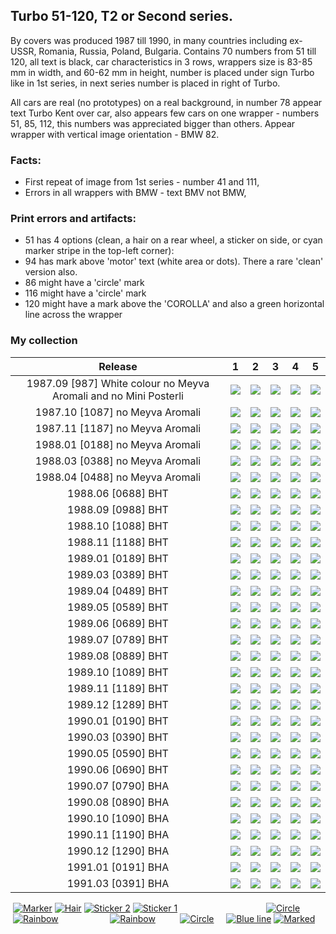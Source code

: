 ## Turbo 51-120, T2 or Second series.

By covers was produced 1987 till 1990, in many countries including ex-USSR, Romania,
Russia, Poland, Bulgaria. Contains 70 numbers from 51 till 120, all text is black, car characteristics in 3 rows,
wrappers size is 83-85 mm in width, and 60-62 mm in height, number is placed under sign Turbo like in 1st series, in
next series number is placed in right of Turbo.

All cars are real (no prototypes) on a real background, in number 78 appear text Turbo Kent over car, also appears few
cars on one wrapper - numbers 51, 85, 112, this numbers was appreciated bigger than others. Appear wrapper with vertical
image orientation - BMW 82.

### Facts:

* First repeat of image from 1st series - number 41 and 111,
* Errors in all wrappers with BMW - text BMV not BMW,

### Print errors and artifacts:

* 51 has 4 options (clean, a hair on a rear wheel, a sticker on side, or cyan marker stripe in the top-left corner):
* 94 has mark above 'motor' text (white area or dots). There a rare 'clean' version also.
* 86 might have a 'circle' mark
* 116 might have a 'circle' mark
* 120 might have a mark above the 'COROLLA' and also a green horizontal line across the wrapper

### My collection

|                             Release                              |                                                             1                                                              |                                                             2                                                              |                                                             3                                                              |                                                             4                                                              |                                                                 5                                                                  |
|:----------------------------------------------------------------:|:--------------------------------------------------------------------------------------------------------------------------:|:--------------------------------------------------------------------------------------------------------------------------:|:--------------------------------------------------------------------------------------------------------------------------:|:--------------------------------------------------------------------------------------------------------------------------:|:----------------------------------------------------------------------------------------------------------------------------------:|
| 1987.09 [987] White colour no Meyva Aromali and no Mini Posterli | [<img src='/collection/gum_wrappers/kent/turbo//missed_outer.png'>](/collection/gum_wrappers/kent/turbo//missed_outer.png) | [<img src='/collection/gum_wrappers/kent/turbo//missed_outer.png'>](/collection/gum_wrappers/kent/turbo//missed_outer.png) | [<img src='/collection/gum_wrappers/kent/turbo//missed_outer.png'>](/collection/gum_wrappers/kent/turbo//missed_outer.png) | [<img src='/collection/gum_wrappers/kent/turbo//missed_outer.png'>](/collection/gum_wrappers/kent/turbo//missed_outer.png) |     [<img src='/collection/gum_wrappers/kent/turbo//missed_outer.png'>](/collection/gum_wrappers/kent/turbo//missed_outer.png)     |
|                 1987.10 [1087] no Meyva Aromali                  | [<img src='/collection/gum_wrappers/kent/turbo//missed_outer.png'>](/collection/gum_wrappers/kent/turbo//missed_outer.png) | [<img src='/collection/gum_wrappers/kent/turbo//missed_outer.png'>](/collection/gum_wrappers/kent/turbo//missed_outer.png) | [<img src='/collection/gum_wrappers/kent/turbo//missed_outer.png'>](/collection/gum_wrappers/kent/turbo//missed_outer.png) | [<img src='/collection/gum_wrappers/kent/turbo//missed_outer.png'>](/collection/gum_wrappers/kent/turbo//missed_outer.png) |     [<img src='/collection/gum_wrappers/kent/turbo//missed_outer.png'>](/collection/gum_wrappers/kent/turbo//missed_outer.png)     |
|                 1987.11 [1187] no Meyva Aromali                  | [<img src='/collection/gum_wrappers/kent/turbo//missed_outer.png'>](/collection/gum_wrappers/kent/turbo//missed_outer.png) | [<img src='/collection/gum_wrappers/kent/turbo//missed_outer.png'>](/collection/gum_wrappers/kent/turbo//missed_outer.png) | [<img src='/collection/gum_wrappers/kent/turbo//missed_outer.png'>](/collection/gum_wrappers/kent/turbo//missed_outer.png) | [<img src='/collection/gum_wrappers/kent/turbo//missed_outer.png'>](/collection/gum_wrappers/kent/turbo//missed_outer.png) |     [<img src='/collection/gum_wrappers/kent/turbo//missed_outer.png'>](/collection/gum_wrappers/kent/turbo//missed_outer.png)     |
|                 1988.01 [0188] no Meyva Aromali                  | [<img src='/collection/gum_wrappers/kent/turbo//missed_outer.png'>](/collection/gum_wrappers/kent/turbo//missed_outer.png) | [<img src='/collection/gum_wrappers/kent/turbo//missed_outer.png'>](/collection/gum_wrappers/kent/turbo//missed_outer.png) | [<img src='/collection/gum_wrappers/kent/turbo//missed_outer.png'>](/collection/gum_wrappers/kent/turbo//missed_outer.png) | [<img src='/collection/gum_wrappers/kent/turbo//missed_outer.png'>](/collection/gum_wrappers/kent/turbo//missed_outer.png) |     [<img src='/collection/gum_wrappers/kent/turbo//missed_outer.png'>](/collection/gum_wrappers/kent/turbo//missed_outer.png)     |
|                 1988.03 [0388] no Meyva Aromali                  | [<img src='/collection/gum_wrappers/kent/turbo//missed_outer.png'>](/collection/gum_wrappers/kent/turbo//missed_outer.png) | [<img src='/collection/gum_wrappers/kent/turbo//missed_outer.png'>](/collection/gum_wrappers/kent/turbo//missed_outer.png) | [<img src='/collection/gum_wrappers/kent/turbo//missed_outer.png'>](/collection/gum_wrappers/kent/turbo//missed_outer.png) | [<img src='/collection/gum_wrappers/kent/turbo//missed_outer.png'>](/collection/gum_wrappers/kent/turbo//missed_outer.png) |     [<img src='/collection/gum_wrappers/kent/turbo//missed_outer.png'>](/collection/gum_wrappers/kent/turbo//missed_outer.png)     |
|                 1988.04 [0488] no Meyva Aromali                  | [<img src='/collection/gum_wrappers/kent/turbo//missed_outer.png'>](/collection/gum_wrappers/kent/turbo//missed_outer.png) | [<img src='/collection/gum_wrappers/kent/turbo//missed_outer.png'>](/collection/gum_wrappers/kent/turbo//missed_outer.png) | [<img src='/collection/gum_wrappers/kent/turbo//missed_outer.png'>](/collection/gum_wrappers/kent/turbo//missed_outer.png) | [<img src='/collection/gum_wrappers/kent/turbo//missed_outer.png'>](/collection/gum_wrappers/kent/turbo//missed_outer.png) | [<img src='thumbnails/outer/1988_04{0488}[5]no_Meyva_Aromali/5.5.png'>](thumbnails/outer/1988_04{0488}[5]no_Meyva_Aromali/5.5.png) |
|                        1988.06 [0688] BHT                        |          [<img src='thumbnails/outer/1988_06{0688}[5]BHT/1.5.png'>](thumbnails/outer/1988_06{0688}[5]BHT/1.5.png)          |          [<img src='thumbnails/outer/1988_06{0688}[5]BHT/2.5.png'>](thumbnails/outer/1988_06{0688}[5]BHT/2.5.png)          |          [<img src='thumbnails/outer/1988_06{0688}[5]BHT/3.5.png'>](thumbnails/outer/1988_06{0688}[5]BHT/3.5.png)          |          [<img src='thumbnails/outer/1988_06{0688}[5]BHT/4.3.png'>](thumbnails/outer/1988_06{0688}[5]BHT/4.3.png)          |              [<img src='thumbnails/outer/1988_06{0688}[5]BHT/5.5.png'>](thumbnails/outer/1988_06{0688}[5]BHT/5.5.png)              |
|                        1988.09 [0988] BHT                        | [<img src='/collection/gum_wrappers/kent/turbo//missed_outer.png'>](/collection/gum_wrappers/kent/turbo//missed_outer.png) |          [<img src='thumbnails/outer/1988_09{0988}[5]BHT/2.5.png'>](thumbnails/outer/1988_09{0988}[5]BHT/2.5.png)          |          [<img src='thumbnails/outer/1988_09{0988}[5]BHT/3.5.png'>](thumbnails/outer/1988_09{0988}[5]BHT/3.5.png)          |          [<img src='thumbnails/outer/1988_09{0988}[5]BHT/4.5.png'>](thumbnails/outer/1988_09{0988}[5]BHT/4.5.png)          |              [<img src='thumbnails/outer/1988_09{0988}[5]BHT/5.5.png'>](thumbnails/outer/1988_09{0988}[5]BHT/5.5.png)              |
|                        1988.10 [1088] BHT                        | [<img src='/collection/gum_wrappers/kent/turbo//missed_outer.png'>](/collection/gum_wrappers/kent/turbo//missed_outer.png) |          [<img src='thumbnails/outer/1988_10{1088}[5]BHT/2.5.png'>](thumbnails/outer/1988_10{1088}[5]BHT/2.5.png)          | [<img src='/collection/gum_wrappers/kent/turbo//missed_outer.png'>](/collection/gum_wrappers/kent/turbo//missed_outer.png) |          [<img src='thumbnails/outer/1988_10{1088}[5]BHT/4.5.png'>](thumbnails/outer/1988_10{1088}[5]BHT/4.5.png)          |              [<img src='thumbnails/outer/1988_10{1088}[5]BHT/5.5.png'>](thumbnails/outer/1988_10{1088}[5]BHT/5.5.png)              |
|                        1988.11 [1188] BHT                        |          [<img src='thumbnails/outer/1988_11{1188}[5]BHT/1.5.png'>](thumbnails/outer/1988_11{1188}[5]BHT/1.5.png)          |          [<img src='thumbnails/outer/1988_11{1188}[5]BHT/2.5.png'>](thumbnails/outer/1988_11{1188}[5]BHT/2.5.png)          |          [<img src='thumbnails/outer/1988_11{1188}[5]BHT/3.5.png'>](thumbnails/outer/1988_11{1188}[5]BHT/3.5.png)          |          [<img src='thumbnails/outer/1988_11{1188}[5]BHT/4.5.png'>](thumbnails/outer/1988_11{1188}[5]BHT/4.5.png)          |              [<img src='thumbnails/outer/1988_11{1188}[5]BHT/5.5.png'>](thumbnails/outer/1988_11{1188}[5]BHT/5.5.png)              |
|                        1989.01 [0189] BHT                        |          [<img src='thumbnails/outer/1989_01{0189}[5]BHT/1.5.png'>](thumbnails/outer/1989_01{0189}[5]BHT/1.5.png)          |          [<img src='thumbnails/outer/1989_01{0189}[5]BHT/2.5.png'>](thumbnails/outer/1989_01{0189}[5]BHT/2.5.png)          |          [<img src='thumbnails/outer/1989_01{0189}[5]BHT/3.5.png'>](thumbnails/outer/1989_01{0189}[5]BHT/3.5.png)          |          [<img src='thumbnails/outer/1989_01{0189}[5]BHT/4.5.png'>](thumbnails/outer/1989_01{0189}[5]BHT/4.5.png)          |     [<img src='/collection/gum_wrappers/kent/turbo//missed_outer.png'>](/collection/gum_wrappers/kent/turbo//missed_outer.png)     |
|                        1989.03 [0389] BHT                        | [<img src='/collection/gum_wrappers/kent/turbo//missed_outer.png'>](/collection/gum_wrappers/kent/turbo//missed_outer.png) |          [<img src='thumbnails/outer/1989_03{0389}[5]BHT/2.5.png'>](thumbnails/outer/1989_03{0389}[5]BHT/2.5.png)          |          [<img src='thumbnails/outer/1989_03{0389}[5]BHT/3.5.png'>](thumbnails/outer/1989_03{0389}[5]BHT/3.5.png)          | [<img src='/collection/gum_wrappers/kent/turbo//missed_outer.png'>](/collection/gum_wrappers/kent/turbo//missed_outer.png) |              [<img src='thumbnails/outer/1989_03{0389}[5]BHT/5.5.png'>](thumbnails/outer/1989_03{0389}[5]BHT/5.5.png)              |
|                        1989.04 [0489] BHT                        |          [<img src='thumbnails/outer/1989_04{0489}[5]BHT/1.5.png'>](thumbnails/outer/1989_04{0489}[5]BHT/1.5.png)          |          [<img src='thumbnails/outer/1989_04{0489}[5]BHT/2.5.png'>](thumbnails/outer/1989_04{0489}[5]BHT/2.5.png)          |          [<img src='thumbnails/outer/1989_04{0489}[5]BHT/3.5.png'>](thumbnails/outer/1989_04{0489}[5]BHT/3.5.png)          |          [<img src='thumbnails/outer/1989_04{0489}[5]BHT/4.5.png'>](thumbnails/outer/1989_04{0489}[5]BHT/4.5.png)          |              [<img src='thumbnails/outer/1989_04{0489}[5]BHT/5.5.png'>](thumbnails/outer/1989_04{0489}[5]BHT/5.5.png)              |
|                        1989.05 [0589] BHT                        | [<img src='/collection/gum_wrappers/kent/turbo//missed_outer.png'>](/collection/gum_wrappers/kent/turbo//missed_outer.png) |          [<img src='thumbnails/outer/1989_05{0589}[5]BHT/2.5.png'>](thumbnails/outer/1989_05{0589}[5]BHT/2.5.png)          | [<img src='/collection/gum_wrappers/kent/turbo//missed_outer.png'>](/collection/gum_wrappers/kent/turbo//missed_outer.png) |          [<img src='thumbnails/outer/1989_05{0589}[5]BHT/4.5.png'>](thumbnails/outer/1989_05{0589}[5]BHT/4.5.png)          |              [<img src='thumbnails/outer/1989_05{0589}[5]BHT/5.5.png'>](thumbnails/outer/1989_05{0589}[5]BHT/5.5.png)              |
|                        1989.06 [0689] BHT                        |          [<img src='thumbnails/outer/1989_06{0689}[5]BHT/1.5.png'>](thumbnails/outer/1989_06{0689}[5]BHT/1.5.png)          |          [<img src='thumbnails/outer/1989_06{0689}[5]BHT/2.5.png'>](thumbnails/outer/1989_06{0689}[5]BHT/2.5.png)          |          [<img src='thumbnails/outer/1989_06{0689}[5]BHT/3.5.png'>](thumbnails/outer/1989_06{0689}[5]BHT/3.5.png)          |          [<img src='thumbnails/outer/1989_06{0689}[5]BHT/4.5.png'>](thumbnails/outer/1989_06{0689}[5]BHT/4.5.png)          |              [<img src='thumbnails/outer/1989_06{0689}[5]BHT/5.5.png'>](thumbnails/outer/1989_06{0689}[5]BHT/5.5.png)              |
|                        1989.07 [0789] BHT                        |          [<img src='thumbnails/outer/1989_07{0789}[5]BHT/1.5.png'>](thumbnails/outer/1989_07{0789}[5]BHT/1.5.png)          |          [<img src='thumbnails/outer/1989_07{0789}[5]BHT/2.5.png'>](thumbnails/outer/1989_07{0789}[5]BHT/2.5.png)          |          [<img src='thumbnails/outer/1989_07{0789}[5]BHT/3.5.png'>](thumbnails/outer/1989_07{0789}[5]BHT/3.5.png)          |          [<img src='thumbnails/outer/1989_07{0789}[5]BHT/4.5.png'>](thumbnails/outer/1989_07{0789}[5]BHT/4.5.png)          |              [<img src='thumbnails/outer/1989_07{0789}[5]BHT/5.5.png'>](thumbnails/outer/1989_07{0789}[5]BHT/5.5.png)              |
|                        1989.08 [0889] BHT                        |          [<img src='thumbnails/outer/1989_08{0889}[5]BHT/1.5.png'>](thumbnails/outer/1989_08{0889}[5]BHT/1.5.png)          |          [<img src='thumbnails/outer/1989_08{0889}[5]BHT/2.5.png'>](thumbnails/outer/1989_08{0889}[5]BHT/2.5.png)          |          [<img src='thumbnails/outer/1989_08{0889}[5]BHT/3.5.png'>](thumbnails/outer/1989_08{0889}[5]BHT/3.5.png)          |          [<img src='thumbnails/outer/1989_08{0889}[5]BHT/4.5.png'>](thumbnails/outer/1989_08{0889}[5]BHT/4.5.png)          |              [<img src='thumbnails/outer/1989_08{0889}[5]BHT/5.5.png'>](thumbnails/outer/1989_08{0889}[5]BHT/5.5.png)              |
|                        1989.10 [1089] BHT                        |          [<img src='thumbnails/outer/1989_10{1089}[5]BHT/1.5.png'>](thumbnails/outer/1989_10{1089}[5]BHT/1.5.png)          |          [<img src='thumbnails/outer/1989_10{1089}[5]BHT/2.5.png'>](thumbnails/outer/1989_10{1089}[5]BHT/2.5.png)          |          [<img src='thumbnails/outer/1989_10{1089}[5]BHT/3.5.png'>](thumbnails/outer/1989_10{1089}[5]BHT/3.5.png)          |          [<img src='thumbnails/outer/1989_10{1089}[5]BHT/4.5.png'>](thumbnails/outer/1989_10{1089}[5]BHT/4.5.png)          |              [<img src='thumbnails/outer/1989_10{1089}[5]BHT/5.5.png'>](thumbnails/outer/1989_10{1089}[5]BHT/5.5.png)              |
|                        1989.11 [1189] BHT                        |          [<img src='thumbnails/outer/1989_11{1189}[5]BHT/1.5.png'>](thumbnails/outer/1989_11{1189}[5]BHT/1.5.png)          |          [<img src='thumbnails/outer/1989_11{1189}[5]BHT/2.5.png'>](thumbnails/outer/1989_11{1189}[5]BHT/2.5.png)          |          [<img src='thumbnails/outer/1989_11{1189}[5]BHT/3.5.png'>](thumbnails/outer/1989_11{1189}[5]BHT/3.5.png)          |          [<img src='thumbnails/outer/1989_11{1189}[5]BHT/4.5.png'>](thumbnails/outer/1989_11{1189}[5]BHT/4.5.png)          |              [<img src='thumbnails/outer/1989_11{1189}[5]BHT/5.5.png'>](thumbnails/outer/1989_11{1189}[5]BHT/5.5.png)              |
|                        1989.12 [1289] BHT                        |          [<img src='thumbnails/outer/1989_12{1289}[5]BHT/1.5.png'>](thumbnails/outer/1989_12{1289}[5]BHT/1.5.png)          |          [<img src='thumbnails/outer/1989_12{1289}[5]BHT/2.5.png'>](thumbnails/outer/1989_12{1289}[5]BHT/2.5.png)          |          [<img src='thumbnails/outer/1989_12{1289}[5]BHT/3.5.png'>](thumbnails/outer/1989_12{1289}[5]BHT/3.5.png)          |          [<img src='thumbnails/outer/1989_12{1289}[5]BHT/4.5.png'>](thumbnails/outer/1989_12{1289}[5]BHT/4.5.png)          |              [<img src='thumbnails/outer/1989_12{1289}[5]BHT/5.5.png'>](thumbnails/outer/1989_12{1289}[5]BHT/5.5.png)              |
|                        1990.01 [0190] BHT                        |          [<img src='thumbnails/outer/1990_01{0190}[5]BHT/1.5.png'>](thumbnails/outer/1990_01{0190}[5]BHT/1.5.png)          |          [<img src='thumbnails/outer/1990_01{0190}[5]BHT/2.5.png'>](thumbnails/outer/1990_01{0190}[5]BHT/2.5.png)          |          [<img src='thumbnails/outer/1990_01{0190}[5]BHT/3.5.png'>](thumbnails/outer/1990_01{0190}[5]BHT/3.5.png)          |          [<img src='thumbnails/outer/1990_01{0190}[5]BHT/4.5.png'>](thumbnails/outer/1990_01{0190}[5]BHT/4.5.png)          |              [<img src='thumbnails/outer/1990_01{0190}[5]BHT/5.5.png'>](thumbnails/outer/1990_01{0190}[5]BHT/5.5.png)              |
|                        1990.03 [0390] BHT                        |          [<img src='thumbnails/outer/1990_03{0390}[5]BHT/1.5.png'>](thumbnails/outer/1990_03{0390}[5]BHT/1.5.png)          |          [<img src='thumbnails/outer/1990_03{0390}[5]BHT/2.5.png'>](thumbnails/outer/1990_03{0390}[5]BHT/2.5.png)          |          [<img src='thumbnails/outer/1990_03{0390}[5]BHT/3.5.png'>](thumbnails/outer/1990_03{0390}[5]BHT/3.5.png)          |          [<img src='thumbnails/outer/1990_03{0390}[5]BHT/4.5.png'>](thumbnails/outer/1990_03{0390}[5]BHT/4.5.png)          |              [<img src='thumbnails/outer/1990_03{0390}[5]BHT/5.5.png'>](thumbnails/outer/1990_03{0390}[5]BHT/5.5.png)              |
|                        1990.05 [0590] BHT                        |          [<img src='thumbnails/outer/1990_05{0590}[5]BHT/1.5.png'>](thumbnails/outer/1990_05{0590}[5]BHT/1.5.png)          |          [<img src='thumbnails/outer/1990_05{0590}[5]BHT/2.5.png'>](thumbnails/outer/1990_05{0590}[5]BHT/2.5.png)          |          [<img src='thumbnails/outer/1990_05{0590}[5]BHT/3.5.png'>](thumbnails/outer/1990_05{0590}[5]BHT/3.5.png)          |          [<img src='thumbnails/outer/1990_05{0590}[5]BHT/4.5.png'>](thumbnails/outer/1990_05{0590}[5]BHT/4.5.png)          |              [<img src='thumbnails/outer/1990_05{0590}[5]BHT/5.5.png'>](thumbnails/outer/1990_05{0590}[5]BHT/5.5.png)              |
|                        1990.06 [0690] BHT                        |          [<img src='thumbnails/outer/1990_06{0690}[5]BHT/1.5.png'>](thumbnails/outer/1990_06{0690}[5]BHT/1.5.png)          |          [<img src='thumbnails/outer/1990_06{0690}[5]BHT/2.5.png'>](thumbnails/outer/1990_06{0690}[5]BHT/2.5.png)          |          [<img src='thumbnails/outer/1990_06{0690}[5]BHT/3.5.png'>](thumbnails/outer/1990_06{0690}[5]BHT/3.5.png)          | [<img src='/collection/gum_wrappers/kent/turbo//missed_outer.png'>](/collection/gum_wrappers/kent/turbo//missed_outer.png) |              [<img src='thumbnails/outer/1990_06{0690}[5]BHT/5.5.png'>](thumbnails/outer/1990_06{0690}[5]BHT/5.5.png)              |
|                        1990.07 [0790] BHA                        |          [<img src='thumbnails/outer/1990_07{0790}[5]BHA/1.5.png'>](thumbnails/outer/1990_07{0790}[5]BHA/1.5.png)          |          [<img src='thumbnails/outer/1990_07{0790}[5]BHA/2.3.png'>](thumbnails/outer/1990_07{0790}[5]BHA/2.3.png)          |          [<img src='thumbnails/outer/1990_07{0790}[5]BHA/3.5.png'>](thumbnails/outer/1990_07{0790}[5]BHA/3.5.png)          | [<img src='/collection/gum_wrappers/kent/turbo//missed_outer.png'>](/collection/gum_wrappers/kent/turbo//missed_outer.png) |              [<img src='thumbnails/outer/1990_07{0790}[5]BHA/5.5.png'>](thumbnails/outer/1990_07{0790}[5]BHA/5.5.png)              |
|                        1990.08 [0890] BHA                        |          [<img src='thumbnails/outer/1990_08{0890}[5]BHA/1.5.png'>](thumbnails/outer/1990_08{0890}[5]BHA/1.5.png)          |          [<img src='thumbnails/outer/1990_08{0890}[5]BHA/2.5.png'>](thumbnails/outer/1990_08{0890}[5]BHA/2.5.png)          |          [<img src='thumbnails/outer/1990_08{0890}[5]BHA/3.5.png'>](thumbnails/outer/1990_08{0890}[5]BHA/3.5.png)          |          [<img src='thumbnails/outer/1990_08{0890}[5]BHA/4.5.png'>](thumbnails/outer/1990_08{0890}[5]BHA/4.5.png)          |              [<img src='thumbnails/outer/1990_08{0890}[5]BHA/5.5.png'>](thumbnails/outer/1990_08{0890}[5]BHA/5.5.png)              |
|                        1990.10 [1090] BHA                        |          [<img src='thumbnails/outer/1990_10{1090}[5]BHA/1.5.png'>](thumbnails/outer/1990_10{1090}[5]BHA/1.5.png)          |          [<img src='thumbnails/outer/1990_10{1090}[5]BHA/2.5.png'>](thumbnails/outer/1990_10{1090}[5]BHA/2.5.png)          |          [<img src='thumbnails/outer/1990_10{1090}[5]BHA/3.5.png'>](thumbnails/outer/1990_10{1090}[5]BHA/3.5.png)          | [<img src='/collection/gum_wrappers/kent/turbo//missed_outer.png'>](/collection/gum_wrappers/kent/turbo//missed_outer.png) |              [<img src='thumbnails/outer/1990_10{1090}[5]BHA/5.5.png'>](thumbnails/outer/1990_10{1090}[5]BHA/5.5.png)              |
|                        1990.11 [1190] BHA                        | [<img src='/collection/gum_wrappers/kent/turbo//missed_outer.png'>](/collection/gum_wrappers/kent/turbo//missed_outer.png) | [<img src='/collection/gum_wrappers/kent/turbo//missed_outer.png'>](/collection/gum_wrappers/kent/turbo//missed_outer.png) | [<img src='/collection/gum_wrappers/kent/turbo//missed_outer.png'>](/collection/gum_wrappers/kent/turbo//missed_outer.png) | [<img src='/collection/gum_wrappers/kent/turbo//missed_outer.png'>](/collection/gum_wrappers/kent/turbo//missed_outer.png) |     [<img src='/collection/gum_wrappers/kent/turbo//missed_outer.png'>](/collection/gum_wrappers/kent/turbo//missed_outer.png)     |
|                        1990.12 [1290] BHA                        |          [<img src='thumbnails/outer/1990_12{1290}[5]BHA/1.5.png'>](thumbnails/outer/1990_12{1290}[5]BHA/1.5.png)          |          [<img src='thumbnails/outer/1990_12{1290}[5]BHA/2.5.png'>](thumbnails/outer/1990_12{1290}[5]BHA/2.5.png)          | [<img src='/collection/gum_wrappers/kent/turbo//missed_outer.png'>](/collection/gum_wrappers/kent/turbo//missed_outer.png) |          [<img src='thumbnails/outer/1990_12{1290}[5]BHA/4.5.png'>](thumbnails/outer/1990_12{1290}[5]BHA/4.5.png)          |              [<img src='thumbnails/outer/1990_12{1290}[5]BHA/5.5.png'>](thumbnails/outer/1990_12{1290}[5]BHA/5.5.png)              |
|                        1991.01 [0191] BHA                        | [<img src='/collection/gum_wrappers/kent/turbo//missed_outer.png'>](/collection/gum_wrappers/kent/turbo//missed_outer.png) | [<img src='/collection/gum_wrappers/kent/turbo//missed_outer.png'>](/collection/gum_wrappers/kent/turbo//missed_outer.png) | [<img src='/collection/gum_wrappers/kent/turbo//missed_outer.png'>](/collection/gum_wrappers/kent/turbo//missed_outer.png) | [<img src='/collection/gum_wrappers/kent/turbo//missed_outer.png'>](/collection/gum_wrappers/kent/turbo//missed_outer.png) |     [<img src='/collection/gum_wrappers/kent/turbo//missed_outer.png'>](/collection/gum_wrappers/kent/turbo//missed_outer.png)     |
|                        1991.03 [0391] BHA                        | [<img src='/collection/gum_wrappers/kent/turbo//missed_outer.png'>](/collection/gum_wrappers/kent/turbo//missed_outer.png) |          [<img src='thumbnails/outer/1991_03{0391}[5]BHA/2.5.png'>](thumbnails/outer/1991_03{0391}[5]BHA/2.5.png)          | [<img src='/collection/gum_wrappers/kent/turbo//missed_outer.png'>](/collection/gum_wrappers/kent/turbo//missed_outer.png) | [<img src='/collection/gum_wrappers/kent/turbo//missed_outer.png'>](/collection/gum_wrappers/kent/turbo//missed_outer.png) |              [<img src='thumbnails/outer/1991_03{0391}[5]BHA/5.4.png'>](thumbnails/outer/1991_03{0391}[5]BHA/5.4.png)              |

<span style="display: inline-block;">
	<a href='thumbnails/inner/51.5.png' title=''><img src='thumbnails/inner/51.5.png' alt=''></a>
	<a href='thumbnails/inner/51.marker.5.png' title='Marker'><img src='thumbnails/inner/51.marker.5.png' alt='Marker'></a>
	<a href='thumbnails/inner/51.hair.5.png' title='Hair'><img src='thumbnails/inner/51.hair.5.png' alt='Hair'></a>
	<a href='thumbnails/inner/51.sticker_2.5.png' title='Sticker 2'><img src='thumbnails/inner/51.sticker_2.5.png' alt='Sticker 2'></a>
	<a href='thumbnails/inner/51.sticker_1.5.png' title='Sticker 1'><img src='thumbnails/inner/51.sticker_1.5.png' alt='Sticker 1'></a>
</span>
<span style="display: inline-block;">
	<a href='thumbnails/inner/52.4.png' title=''><img src='thumbnails/inner/52.4.png' alt=''></a>
</span>
<span style="display: inline-block;">
	<a href='thumbnails/inner/53.5.png' title=''><img src='thumbnails/inner/53.5.png' alt=''></a>
</span>
<span style="display: inline-block;">
	<a href='thumbnails/inner/54.5.png' title=''><img src='thumbnails/inner/54.5.png' alt=''></a>
</span>
<span style="display: inline-block;">
	<a href='thumbnails/inner/55.5.png' title=''><img src='thumbnails/inner/55.5.png' alt=''></a>
</span>
<span style="display: inline-block;">
	<a href='thumbnails/inner/56.5.png' title=''><img src='thumbnails/inner/56.5.png' alt=''></a>
</span>
<span style="display: inline-block;">
	<a href='thumbnails/inner/57.5.png' title=''><img src='thumbnails/inner/57.5.png' alt=''></a>
</span>
<span style="display: inline-block;">
	<a href='thumbnails/inner/58.5.png' title=''><img src='thumbnails/inner/58.5.png' alt=''></a>
</span>
<span style="display: inline-block;">
	<a href='thumbnails/inner/59.5.png' title=''><img src='thumbnails/inner/59.5.png' alt=''></a>
</span>
<span style="display: inline-block;">
	<a href='thumbnails/inner/60.5.png' title=''><img src='thumbnails/inner/60.5.png' alt=''></a>
</span>
<span style="display: inline-block;">
	<a href='thumbnails/inner/61.5.png' title=''><img src='thumbnails/inner/61.5.png' alt=''></a>
</span>
<span style="display: inline-block;">
	<a href='thumbnails/inner/62.5.png' title=''><img src='thumbnails/inner/62.5.png' alt=''></a>
</span>
<span style="display: inline-block;">
	<a href='thumbnails/inner/63.5.png' title=''><img src='thumbnails/inner/63.5.png' alt=''></a>
</span>
<span style="display: inline-block;">
	<a href='thumbnails/inner/64.5.png' title=''><img src='thumbnails/inner/64.5.png' alt=''></a>
</span>
<span style="display: inline-block;">
	<a href='thumbnails/inner/65.5.png' title=''><img src='thumbnails/inner/65.5.png' alt=''></a>
</span>
<span style="display: inline-block;">
	<a href='thumbnails/inner/66.5.png' title=''><img src='thumbnails/inner/66.5.png' alt=''></a>
</span>
<span style="display: inline-block;">
	<a href='thumbnails/inner/67.5.png' title=''><img src='thumbnails/inner/67.5.png' alt=''></a>
</span>
<span style="display: inline-block;">
	<a href='thumbnails/inner/68.5.png' title=''><img src='thumbnails/inner/68.5.png' alt=''></a>
</span>
<span style="display: inline-block;">
	<a href='thumbnails/inner/69.5.png' title=''><img src='thumbnails/inner/69.5.png' alt=''></a>
</span>
<span style="display: inline-block;">
	<a href='thumbnails/inner/70.5.png' title=''><img src='thumbnails/inner/70.5.png' alt=''></a>
</span>
<span style="display: inline-block;">
	<a href='thumbnails/inner/71.5.png' title=''><img src='thumbnails/inner/71.5.png' alt=''></a>
</span>
<span style="display: inline-block;">
	<a href='thumbnails/inner/72.5.png' title=''><img src='thumbnails/inner/72.5.png' alt=''></a>
</span>
<span style="display: inline-block;">
	<a href='thumbnails/inner/73.5.png' title=''><img src='thumbnails/inner/73.5.png' alt=''></a>
</span>
<span style="display: inline-block;">
	<a href='thumbnails/inner/74.5.png' title=''><img src='thumbnails/inner/74.5.png' alt=''></a>
</span>
<span style="display: inline-block;">
	<a href='thumbnails/inner/75.5.png' title=''><img src='thumbnails/inner/75.5.png' alt=''></a>
</span>
<span style="display: inline-block;">
	<a href='thumbnails/inner/76.5.png' title=''><img src='thumbnails/inner/76.5.png' alt=''></a>
</span>
<span style="display: inline-block;">
	<a href='thumbnails/inner/77.5.png' title=''><img src='thumbnails/inner/77.5.png' alt=''></a>
</span>
<span style="display: inline-block;">
	<a href='thumbnails/inner/78.5.png' title=''><img src='thumbnails/inner/78.5.png' alt=''></a>
</span>
<span style="display: inline-block;">
	<a href='thumbnails/inner/79.5.png' title=''><img src='thumbnails/inner/79.5.png' alt=''></a>
</span>
<span style="display: inline-block;">
	<a href='thumbnails/inner/80.5.png' title=''><img src='thumbnails/inner/80.5.png' alt=''></a>
</span>
<span style="display: inline-block;">
	<a href='thumbnails/inner/81.5.png' title=''><img src='thumbnails/inner/81.5.png' alt=''></a>
</span>
<span style="display: inline-block;">
	<a href='thumbnails/inner/82.5.png' title=''><img src='thumbnails/inner/82.5.png' alt=''></a>
</span>
<span style="display: inline-block;">
	<a href='thumbnails/inner/83.5.png' title=''><img src='thumbnails/inner/83.5.png' alt=''></a>
</span>
<span style="display: inline-block;">
	<a href='thumbnails/inner/84.5.png' title=''><img src='thumbnails/inner/84.5.png' alt=''></a>
</span>
<span style="display: inline-block;">
	<a href='thumbnails/inner/85.5.png' title=''><img src='thumbnails/inner/85.5.png' alt=''></a>
</span>
<span style="display: inline-block;">
	<a href='thumbnails/inner/86.5.png' title=''><img src='thumbnails/inner/86.5.png' alt=''></a>
	<a href='thumbnails/inner/86.circle.5.png' title='Circle'><img src='thumbnails/inner/86.circle.5.png' alt='Circle'></a>
</span>
<span style="display: inline-block;">
	<a href='thumbnails/inner/87.5.png' title=''><img src='thumbnails/inner/87.5.png' alt=''></a>
	<a href='thumbnails/inner/87.rainbow.5.png' title='Rainbow'><img src='thumbnails/inner/87.rainbow.5.png' alt='Rainbow'></a>
</span>
<span style="display: inline-block;">
	<a href='thumbnails/inner/88.5.png' title=''><img src='thumbnails/inner/88.5.png' alt=''></a>
</span>
<span style="display: inline-block;">
	<a href='thumbnails/inner/89.5.png' title=''><img src='thumbnails/inner/89.5.png' alt=''></a>
</span>
<span style="display: inline-block;">
	<a href='thumbnails/inner/90.5.png' title=''><img src='thumbnails/inner/90.5.png' alt=''></a>
</span>
<span style="display: inline-block;">
	<a href='thumbnails/inner/91.5.png' title=''><img src='thumbnails/inner/91.5.png' alt=''></a>
</span>
<span style="display: inline-block;">
	<a href='thumbnails/inner/92.5.png' title=''><img src='thumbnails/inner/92.5.png' alt=''></a>
</span>
<span style="display: inline-block;">
	<a href='thumbnails/inner/93.5.png' title=''><img src='thumbnails/inner/93.5.png' alt=''></a>
</span>
<span style="display: inline-block;">
	<a href='thumbnails/inner/94.4.png' title=''><img src='thumbnails/inner/94.4.png' alt=''></a>
</span>
<span style="display: inline-block;">
	<a href='thumbnails/inner/95.5.png' title=''><img src='thumbnails/inner/95.5.png' alt=''></a>
</span>
<span style="display: inline-block;">
	<a href='thumbnails/inner/96.5.png' title=''><img src='thumbnails/inner/96.5.png' alt=''></a>
</span>
<span style="display: inline-block;">
	<a href='thumbnails/inner/97.4.png' title=''><img src='thumbnails/inner/97.4.png' alt=''></a>
</span>
<span style="display: inline-block;">
	<a href='thumbnails/inner/98.5.png' title=''><img src='thumbnails/inner/98.5.png' alt=''></a>
</span>
<span style="display: inline-block;">
	<a href='thumbnails/inner/99.5.png' title=''><img src='thumbnails/inner/99.5.png' alt=''></a>
</span>
<span style="display: inline-block;">
	<a href='thumbnails/inner/100.5.png' title=''><img src='thumbnails/inner/100.5.png' alt=''></a>
</span>
<span style="display: inline-block;">
	<a href='thumbnails/inner/101.5.png' title=''><img src='thumbnails/inner/101.5.png' alt=''></a>
</span>
<span style="display: inline-block;">
	<a href='thumbnails/inner/102.5.png' title=''><img src='thumbnails/inner/102.5.png' alt=''></a>
</span>
<span style="display: inline-block;">
	<a href='thumbnails/inner/103.5.png' title=''><img src='thumbnails/inner/103.5.png' alt=''></a>
</span>
<span style="display: inline-block;">
	<a href='thumbnails/inner/104.5.png' title=''><img src='thumbnails/inner/104.5.png' alt=''></a>
</span>
<span style="display: inline-block;">
	<a href='thumbnails/inner/105.5.png' title=''><img src='thumbnails/inner/105.5.png' alt=''></a>
</span>
<span style="display: inline-block;">
	<a href='thumbnails/inner/106.5.png' title=''><img src='thumbnails/inner/106.5.png' alt=''></a>
</span>
<span style="display: inline-block;">
	<a href='thumbnails/inner/107.5.png' title=''><img src='thumbnails/inner/107.5.png' alt=''></a>
	<a href='thumbnails/inner/107.rainbow.5.png' title='Rainbow'><img src='thumbnails/inner/107.rainbow.5.png' alt='Rainbow'></a>
</span>
<span style="display: inline-block;">
	<a href='thumbnails/inner/108.5.png' title=''><img src='thumbnails/inner/108.5.png' alt=''></a>
</span>
<span style="display: inline-block;">
	<a href='thumbnails/inner/109.5.png' title=''><img src='thumbnails/inner/109.5.png' alt=''></a>
</span>
<span style="display: inline-block;">
	<a href='thumbnails/inner/110.5.png' title=''><img src='thumbnails/inner/110.5.png' alt=''></a>
</span>
<span style="display: inline-block;">
	<a href='thumbnails/inner/111.5.png' title=''><img src='thumbnails/inner/111.5.png' alt=''></a>
</span>
<span style="display: inline-block;">
	<a href='thumbnails/inner/112.5.png' title=''><img src='thumbnails/inner/112.5.png' alt=''></a>
</span>
<span style="display: inline-block;">
	<a href='thumbnails/inner/113.5.png' title=''><img src='thumbnails/inner/113.5.png' alt=''></a>
</span>
<span style="display: inline-block;">
	<a href='thumbnails/inner/114.5.png' title=''><img src='thumbnails/inner/114.5.png' alt=''></a>
</span>
<span style="display: inline-block;">
	<a href='thumbnails/inner/115.5.png' title=''><img src='thumbnails/inner/115.5.png' alt=''></a>
</span>
<span style="display: inline-block;">
	<a href='thumbnails/inner/116.5.png' title=''><img src='thumbnails/inner/116.5.png' alt=''></a>
	<a href='thumbnails/inner/116.circle.5.png' title='Circle'><img src='thumbnails/inner/116.circle.5.png' alt='Circle'></a>
</span>
<span style="display: inline-block;">
	<a href='thumbnails/inner/117.5.png' title=''><img src='thumbnails/inner/117.5.png' alt=''></a>
</span>
<span style="display: inline-block;">
	<a href='thumbnails/inner/118.5.png' title=''><img src='thumbnails/inner/118.5.png' alt=''></a>
</span>
<span style="display: inline-block;">
	<a href='thumbnails/inner/119.5.png' title=''><img src='thumbnails/inner/119.5.png' alt=''></a>
</span>
<span style="display: inline-block;">
	<a href='thumbnails/inner/120.5.png' title=''><img src='thumbnails/inner/120.5.png' alt=''></a>
	<a href='thumbnails/inner/120.blue_line.5.png' title='Blue line'><img src='thumbnails/inner/120.blue_line.5.png' alt='Blue line'></a>
	<a href='thumbnails/inner/120.marked.4.png' title='Marked'><img src='thumbnails/inner/120.marked.4.png' alt='Marked'></a>
</span>

